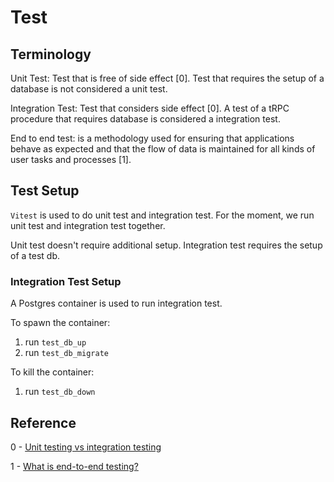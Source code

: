 # Test

## Terminology

Unit Test: Test that is free of side effect [0]. Test that requires the setup of a database is not considered a unit test.

Integration Test: Test that considers side effect [0]. A test of a tRPC procedure that requires database is considered a integration test.

End to end test: is a methodology used for ensuring that applications behave as expected and that the flow of data is maintained for all kinds of user tasks and processes [1].

## Test Setup

`Vitest` is used to do unit test and integration test. For the moment, we run unit test and integration test together.

Unit test doesn't require additional setup. Integration test requires the setup of a test db.

### Integration Test Setup

A Postgres container is used to run integration test.

To spawn the container:

1. run `test_db_up`
2. run `test_db_migrate`

To kill the container:

1. run `test_db_down`

## Reference

0 - [Unit testing vs integration testing](https://circleci.com/blog/unit-testing-vs-integration-testing/)

1 - [What is end-to-end testing?](https://circleci.com/blog/what-is-end-to-end-testing/)
